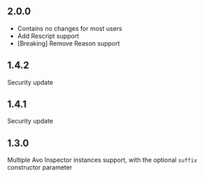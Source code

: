 ## 2.0.0

- Contains no changes for most users
- Add Rescript support
- [Breaking] Remove Reason support

## 1.4.2

Security update

## 1.4.1

Security update

## 1.3.0

Multiple Avo Inspector instances support, with the optional `suffix` constructor parameter